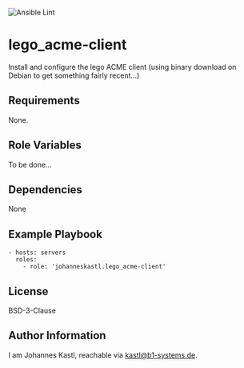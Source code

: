 ![Ansible Lint](https://github.com/johanneskastl/ansible-role-lego_acme-client/workflows/Ansible%20Lint/badge.svg)

lego_acme-client
=========

Install and configure the lego ACME client (using binary download on Debian to get something fairly recent...)

Requirements
------------

None.

Role Variables
--------------

To be done...

Dependencies
------------

None

Example Playbook
----------------

    - hosts: servers
      roles:
        - role: 'johanneskastl.lego_acme-client'

License
-------

BSD-3-Clause

Author Information
------------------

I am Johannes Kastl, reachable via kastl@b1-systems.de.
